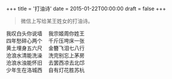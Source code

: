 +++
title = '打油诗'
date = 2015-01-22T00:00:00
draft = false
+++

> 微信上写给某王姓女的打油诗。

<div class="poem">
<pre>
我叹白头你说墙  我宗姬周你姓王
四年愁碎心两个  千斤压垮床一张
黄土埋身五六尺  金簪飞泪七八行
沧浪水清能洗澡  洗完别忘上茅房
沧浪水浊能怀旧  去罢西凉去北邙
少年生在洛城西  自有灯花胜苏杭
</pre>
</div>
